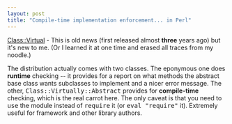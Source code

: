 ```yaml
---
layout: post
title: "Compile-time implementation enforcement... in Perl"
---
```




<a href="http://search.cpan.org/~mschwern/Class-Virtual-0.04/">Class::Virtual</a> - This is old news (first released almost <b>three</b> years ago) but it's new to me. (Or I learned it at one time and erased all traces from my noodle.)

<p>The distribution actually comes with two classes. The eponymous one does <b>runtime</b> checking -- it provides for a report on what methods the abstract base class wants subclasses to implement and a nicer error message. The other, <tt>Class::Virtually::Abstract</tt> provides for <b>compile-time</b> checking, which is the real carrot here. The only caveat is that you need to <tt>use</tt> the module instead of <tt>require</tt> it (or <tt>eval "require"</tt> it). Extremely useful  for framework and other library authors.</p>


